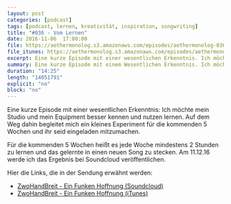 ```yaml
---
layout: post
categories: [podcast]
tags: [podcast, lernen, kreativität, inspiration, songwriting]
title: "#036 - Vom Lernen"
date: 2016-11-06  17:00:00
file: https://aethermonolog.s3.amazonaws.com/episodes/aethermonolog-036.mp3
file_itunes: https://aethermonolog.s3.amazonaws.com/episodes/aethermonolog-036.m4a
excerpt: Eine kurze Episode mit einer wesentlichen Erkenntnis. Ich möchte mein Studio und mein Equipment besser kennen und nutzen lernen. Auf dem Weg dahin begleitet mich ein kleines Experiment für die kommenden 5 Wochen und ihr seid eingeladen mitzumachen.
summary: Eine kurze Episode mit einem Wesentlichen Erkenntnis. Ich möchte mein Studio und mein Equipment besser kennen und nutzen lernen. Auf dem Weg dahin begleitet mich ein kleines Experiment für die kommenden 5 Wochen und ihr seid eingeladen mitzumachen. Außerdem geht es um einen frisch veröffentlichten Song den ihr hier anhören könnt. <a href="https://soundcloud.com/zwohandbreit/ein-funken-hoffnung">Ein Funken Hoffnung (Soundcloud)</a>, <a href="https://itunes.apple.com/de/album/ein-funken-hoffnung-single/id1170007839">Ein Funken Hoffnung (iTunes)</a>. Mehr Details zur Sendung findest du auf <a href="http://aethermonolog.de">aethermonolog.de</a>.
duration: "14:25"
length: "14051791"
explicit: "no"
block: "no"
---
```


Eine kurze Episode mit einer wesentlichen Erkenntnis: Ich möchte mein Studio und mein Equipment besser kennen und nutzen lernen. Auf dem Weg dahin begleitet mich ein kleines Experiment für die kommenden 5 Wochen und ihr seid eingeladen mitzumachen.

Für die kommenden 5 Wochen heißt es jede Woche mindestens 2 Stunden zu lernen und das gelernte in einen neuen Song zu stecken. Am 11.12.16 werde ich das Ergebnis bei Soundcloud veröffentlichen.

Hier die Links, die in der Sendung erwähnt werden:

* [ZwoHandBreit - Ein Funken Hoffnung (Soundcloud)](https://soundcloud.com/zwohandbreit/ein-funken-hoffnung)
* [ZwoHandBreit - Ein Funken Hoffnung (iTunes)](https://itunes.apple.com/de/album/ein-funken-hoffnung-single/id1170007839)
